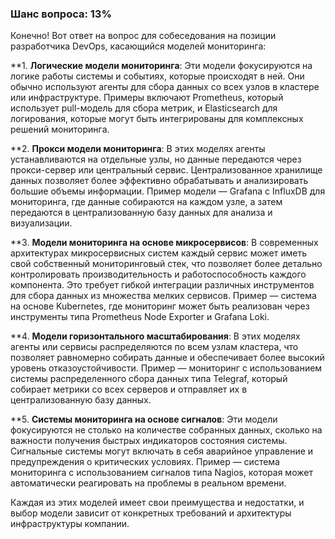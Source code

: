 ### Шанс вопроса: 13%

Конечно! Вот ответ на вопрос для собеседования на позиции разработчика DevOps, касающийся моделей мониторинга:

**1. **Логические модели мониторинга**: Эти модели фокусируются на логике работы системы и событиях, которые происходят в ней. Они обычно используют агенты для сбора данных со всех узлов в кластере или инфраструктуре. Примеры включают Prometheus, который использует pull-модель для сбора метрик, и Elasticsearch для логирования, которые могут быть интегрированы для комплексных решений мониторинга.

**2. **Прокси модели мониторинга**: В этих моделях агенты устанавливаются на отдельные узлы, но данные передаются через прокси-сервер или центральный сервис. Централизованное хранилище данных позволяет более эффективно обрабатывать и анализировать большие объемы информации. Пример модели — Grafana с InfluxDB для мониторинга, где данные собираются на каждом узле, а затем передаются в централизованную базу данных для анализа и визуализации.

**3. **Модели мониторинга на основе микросервисов**: В современных архитектурах микросервисных систем каждый сервис может иметь свой собственный мониторинговый стек, что позволяет более детально контролировать производительность и работоспособность каждого компонента. Это требует гибкой интеграции различных инструментов для сбора данных из множества мелких сервисов. Пример — система на основе Kubernetes, где мониторинг может быть реализован через инструменты типа Prometheus Node Exporter и Grafana Loki.

**4. **Модели горизонтального масштабирования**: В этих моделях агенты или сервисы распределяются по всем узлам кластера, что позволяет равномерно собирать данные и обеспечивает более высокий уровень отказоустойчивости. Пример — мониторинг с использованием системы распределенного сбора данных типа Telegraf, который собирает метрики со всех серверов и отправляет их в централизованную базу данных.

**5. **Системы мониторинга на основе сигналов**: Эти модели фокусируются не столько на количестве собранных данных, сколько на важности получения быстрых индикаторов состояния системы. Сигнальные системы могут включать в себя аварийное управление и предупреждения о критических условиях. Пример — система мониторинга с использованием сигналов типа Nagios, которая может автоматически реагировать на проблемы в реальном времени.

Каждая из этих моделей имеет свои преимущества и недостатки, и выбор модели зависит от конкретных требований и архитектуры инфраструктуры компании.